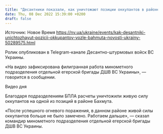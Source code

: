 ```yaml
---
title: "Десантники показали, как уничтожают позиции оккупантов в районе Бахмута — видео"
date: Thu, 08 Dec 2022 15:39:00 +0200
draft: false
---
```

Источник: Новое Время https://nv.ua/ukraine/events/kak-desantniki-unichtozhayut-pozicii-okkupantov-vozle-bahmuta-novosti-ukrainy-50289575.html


Ролик опубликован в Telegram-канале Десантно-штурмовых войск ВС Украины.

«На видео зафиксирована филигранная работа минометного подразделения отдельной егерской бригады ДШВ ВС Украины», — говорится в сообщении.

 Видео дня   

Благодаря подразделениям БПЛА расчеты уничтожили живую силу оккупантов на одной из позиций в районе Бахмута.

«После успешного огневого поражения, в данном районе живой силы оккупантов больше не было замечено. Работаем дальше», — сказал командир минометного подразделения отдельной егерской бригады ДШВ ВС Украины.
